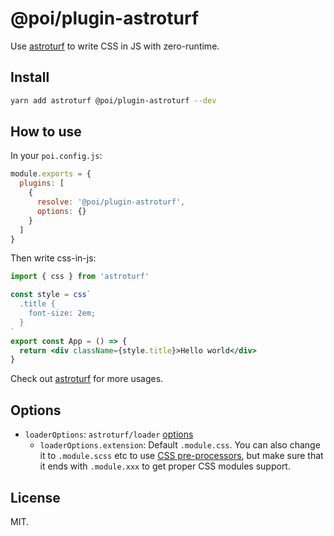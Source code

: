 # @poi/plugin-astroturf

Use [astroturf](https://github.com/4Catalyzer/astroturf) to write CSS in JS with zero-runtime.

## Install

```bash
yarn add astroturf @poi/plugin-astroturf --dev
```

## How to use

In your `poi.config.js`:

```js
module.exports = {
  plugins: [
    {
      resolve: '@poi/plugin-astroturf',
      options: {}
    }
  ]
}
```

Then write css-in-js:

```jsx
import { css } from 'astroturf'

const style = css`
  .title {
    font-size: 2em;
  }
`
export const App = () => {
  return <div className={style.title}>Hello world</div>
}
```

Check out [astroturf](https://github.com/4Catalyzer/astroturf/) for more usages.

## Options

- `loaderOptions`: `astroturf/loader` [options](https://github.com/4Catalyzer/astroturf/tree/1741c3e702049f6e75483cd000b439d42e57ef2d#options)
  - `loaderOptions.extension`: Default `.module.css`. You can also change it to `.module.scss` etc to use [CSS pre-processors](https://poi.js.org/guide/pre-processing-css.html), but make sure that it ends with `.module.xxx` to get proper CSS modules support.

## License

MIT.
